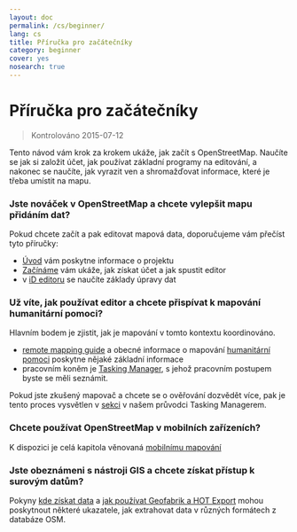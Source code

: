 ```yaml
---
layout: doc
permalink: /cs/beginner/
lang: cs
title: Příručka pro začátečníky
category: beginner
cover: yes
nosearch: true
---
```


Příručka pro začátečníky
================

> Kontrolováno 2015-07-12  

Tento návod vám krok za krokem ukáže, jak začít s OpenStreetMap. Naučíte se jak si založit účet, jak používat základní programy na editování, a nakonec se naučíte, jak vyrazit ven a shromažďovat informace, které je třeba umístit na mapu. 

### Jste nováček v OpenStreetMap a chcete vylepšit mapu přidáním dat?

Pokud chcete začít a pak editovat mapová data, doporučujeme vám přečíst tyto příručky:
- [Úvod](/cs/beginner/introduction/) vám poskytne informace o projektu
- [Začínáme](/cs/beginner/start-osm/) vám ukáže, jak získat účet a jak spustit editor
- v [iD editoru](/cs/beginner/id-editor/) se naučíte základy úpravy dat


### Už víte, jak používat editor a chcete přispívat k mapování humanitární pomoci?

Hlavním bodem je zjistit, jak je mapování v tomto kontextu koordinováno.
- [remote mapping guide](/cs/coordination/HOT-Remote-Response-Guide/) a obecné informace o mapování [humanitární pomoci](/cs/coordination/humanitarian/) poskytne nějaké základní informace
- pracovním koněm je [Tasking Manager](/en/coordination/tm-user/), s jehož pracovním postupem byste se měli seznámit.

Pokud jste zkušený mapovač a chcete se o ověřování dozvědět více, pak je tento proces vysvětlen v [sekci](/en/coordination/tm-user/#validation) v našem průvodci Tasking Managerem.

### Chcete používat OpenStreetMap v mobilních zařízeních?

K dispozici je celá kapitola věnovaná [mobilnímu mapování](/cs/mobile-mapping/)


### Jste obeznámeni s nástroji GIS a chcete získat přístup k surovým datům?

Pokyny [kde získat data](/cs/osm-data/getting-data/) a [jak používat Geofabrik a HOT Export](/cs/osm-data/geofabrik-and-hot-export/) mohou poskytnout některé ukazatele, jak extrahovat data v různých formátech z databáze OSM.